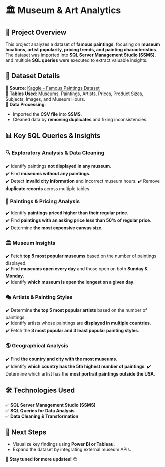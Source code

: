 # 🏛️ **Museum & Art Analytics**

## 📌 **Project Overview**
This project analyzes a dataset of **famous paintings**, focusing on **museum locations, artist popularity, pricing trends, and painting characteristics**. The dataset was imported into **SQL Server Management Studio (SSMS)**, and multiple **SQL queries** were executed to extract valuable insights.

## 📂 **Dataset Details**
📌 **Source**: [Kaggle - Famous Paintings Dataset](https://www.kaggle.com/datasets/mexwell/famous-paintings)  
📌 **Tables Used**: Museums, Paintings, Artists, Prices, Product Sizes, Subjects, Images, and Museum Hours.  
📌 **Data Processing**: 
- Imported the **CSV file** into **SSMS**.
- Cleaned data by **removing duplicates** and fixing inconsistencies.

## 📊 **Key SQL Queries & Insights**
### 🔍 **Exploratory Analysis & Data Cleaning**
✔️ Identify paintings **not displayed in any museum**.  
✔️ Find **museums without any paintings**.  
✔️ Detect **invalid city information** and incorrect museum hours.
✔️ Remove **duplicate records** across multiple tables.

### 🎨 **Paintings & Pricing Analysis**
✔️ Identify **paintings priced higher than their regular price**.  
✔️ Find **paintings with an asking price less than 50% of regular price**.  
✔️ Determine **the most expensive canvas size**.

### 🏛️ **Museum Insights**
✔️ Fetch **top 5 most popular museums** based on the number of paintings displayed.  
✔️ Find **museums open every day** and those open on both **Sunday & Monday**.  
✔️ Identify **which museum is open the longest on a given day**.

### 🎭 **Artists & Painting Styles**
✔️ Determine **the top 5 most popular artists** based on the number of paintings.  
✔️ Identify artists whose paintings are **displayed in multiple countries**.  
✔️ Fetch the **3 most popular and 3 least popular painting styles**.

### 🌎 **Geographical Analysis**
✔️ Find **the country and city with the most museums**.  
✔️ Identify **which country has the 5th highest number of paintings**.
✔️ Determine which artist has the **most portrait paintings outside the USA**.

## 🛠️ **Technologies Used**
✅ **SQL Server Management Studio (SSMS)**  
✅ **SQL Queries for Data Analysis**  
✅ **Data Cleaning & Transformation**  

## 🚀 **Next Steps**
- Visualize key findings using **Power BI or Tableau**.
- Expand the dataset by integrating external museum APIs.

📂 **Stay tuned for more updates!** 😊

